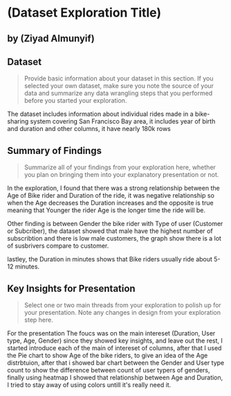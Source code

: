 # (Dataset Exploration Title)
## by (Ziyad Almunyif)


## Dataset

> Provide basic information about your dataset in this section. If you selected your own dataset, make sure you note the source of your data and summarize any data wrangling steps that you performed before you started your exploration.

The dataset includes information about individual rides made in a bike-sharing system covering San Francisco Bay area, it includes year of birth and duration and other columns, it have nearly 180k rows 

## Summary of Findings

> Summarize all of your findings from your exploration here, whether you plan on bringing them into your explanatory presentation or not.

In the exploration, I found that there was a strong relationship between the Age of Bike rider and Duration of the ride, it was negative relationship so when the Age decreases the Duration increases and the opposite is true meaning that Younger the rider Age is the longer time the ride will be.

Other finding is between Gender the bike rider with Type of user (Customer or Subcriber), the dataset showed that male have the highest number of subscribtion and there is low male customers, the graph show there is a lot of susbrivers compare to customer.

lastley, the Duration in minutes shows that Bike riders usually ride about 5-12 minutes.


## Key Insights for Presentation

> Select one or two main threads from your exploration to polish up for your presentation. Note any changes in design from your exploration step here.

For the presentation The foucs was on the main intereset (Duration, User type, Age, Gender) since they showed key insights, and leave out the rest, I started introduce each of the main of intereset of columns, after that I used the Pie chart to show Age of the bike riders, to give an idea of the Age distrbtuion, after that i showed bar chart between the Gender and User type count to show the difference between count of user typers of genders, finally
using heatmap I showed that relationship between Age and Duration, I tried to stay away of using colors untill it's really need it. 